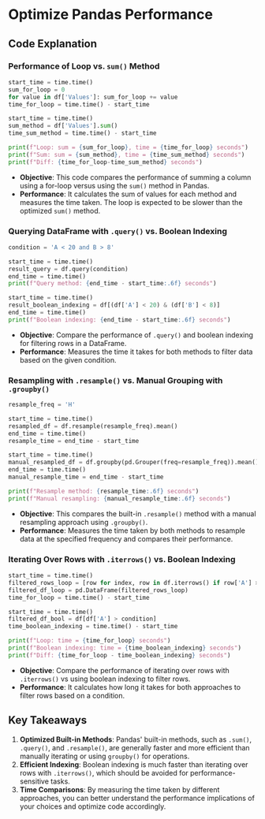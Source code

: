 # Optimize Pandas Performance

## Code Explanation

### Performance of Loop vs. `sum()` Method
```python
start_time = time.time() 
sum_for_loop = 0 
for value in df['Values']: sum_for_loop += value  
time_for_loop = time.time() - start_time

start_time = time.time() 
sum_method = df['Values'].sum() 
time_sum_method = time.time() - start_time 

print(f"Loop: sum = {sum_for_loop}, time = {time_for_loop} seconds")
print(f"Sum: sum = {sum_method}, time = {time_sum_method} seconds")
print(f"Diff: {time_for_loop-time_sum_method} seconds")
```
- **Objective**: This code compares the performance of summing a column using a for-loop versus using the `sum()` method in Pandas.
- **Performance**: It calculates the sum of values for each method and measures the time taken. The loop is expected to be slower than the optimized `sum()` method.

### Querying DataFrame with `.query()` vs. Boolean Indexing
```python
condition = 'A < 20 and B > 8'

start_time = time.time()
result_query = df.query(condition)
end_time = time.time()
print(f"Query method: {end_time - start_time:.6f} seconds")

start_time = time.time()
result_boolean_indexing = df[(df['A'] < 20) & (df['B'] < 8)]
end_time = time.time()
print(f"Boolean indexing: {end_time - start_time:.6f} seconds")
```
- **Objective**: Compare the performance of `.query()` and boolean indexing for filtering rows in a DataFrame.
- **Performance**: Measures the time it takes for both methods to filter data based on the given condition.

### Resampling with `.resample()` vs. Manual Grouping with `.groupby()`
```python
resample_freq = 'H'

start_time = time.time()
resampled_df = df.resample(resample_freq).mean()
end_time = time.time()
resample_time = end_time - start_time

start_time = time.time()
manual_resampled_df = df.groupby(pd.Grouper(freq=resample_freq)).mean()
end_time = time.time()
manual_resample_time = end_time - start_time

print(f"Resample method: {resample_time:.6f} seconds")
print(f"Manual resampling: {manual_resample_time:.6f} seconds")
```
- **Objective**: This compares the built-in `.resample()` method with a manual resampling approach using `.groupby()`.
- **Performance**: Measures the time taken by both methods to resample data at the specified frequency and compares their performance.

### Iterating Over Rows with `.iterrows()` vs. Boolean Indexing
```python
start_time = time.time() 
filtered_rows_loop = [row for index, row in df.iterrows() if row['A'] > condition]
filtered_df_loop = pd.DataFrame(filtered_rows_loop)
time_for_loop = time.time() - start_time  

start_time = time.time()  
filtered_df_bool = df[df['A'] > condition]
time_boolean_indexing = time.time() - start_time

print(f"Loop: time = {time_for_loop} seconds")
print(f"Boolean indexing: time = {time_boolean_indexing} seconds")
print(f"Diff: {time_for_loop - time_boolean_indexing} seconds")
```
- **Objective**: Compare the performance of iterating over rows with `.iterrows()` vs using boolean indexing to filter rows.
- **Performance**: It calculates how long it takes for both approaches to filter rows based on a condition.

## Key Takeaways
1. **Optimized Built-in Methods**: Pandas' built-in methods, such as `.sum()`, `.query()`, and `.resample()`, are generally faster and more efficient than manually iterating or using `groupby()` for operations.
2. **Efficient Indexing**: Boolean indexing is much faster than iterating over rows with `.iterrows()`, which should be avoided for performance-sensitive tasks.
3. **Time Comparisons**: By measuring the time taken by different approaches, you can better understand the performance implications of your choices and optimize code accordingly.
